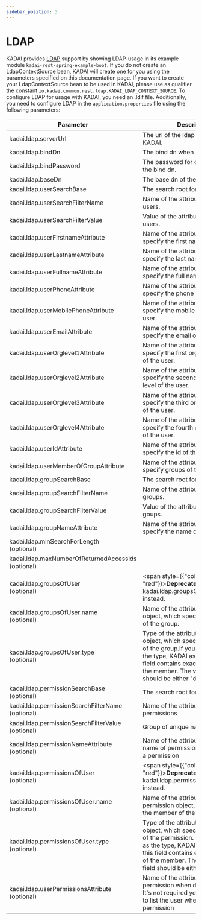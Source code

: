 ```yaml
---
sidebar_position: 3
---
```


# LDAP

KADAI provides [LDAP](https://ldap.com/learn-about-ldap/) support by showing LDAP-usage in its
example module ```kadai-rest-spring-example-boot```.
If you do not create an LdapContextSource bean, KADAI will create one for you using the parameters
specified on this documentation page.
If you want to create your LdapContextSource bean to be used in KADAI, please use as qualifier the
constant ```io.kadai.common.rest.ldap.KADAI_LDAP_CONTEXT_SOURCE```.
To configure LDAP for usage with KADAI, you need an .ldif file. Additionally, you need to configure
LDAP in the ``application.properties`` file using the following parameters:

| Parameter                                               | Description                                                                                                                                                                                                                                                   | Sample Value           |
|---------------------------------------------------------|---------------------------------------------------------------------------------------------------------------------------------------------------------------------------------------------------------------------------------------------------------------|------------------------|              
| kadai.ldap.serverUrl                                    | The url of the ldap server used by KADAI.                                                                                                                                                                                                                     | ldap://localhost:10389 |
| kadai.ldap.bindDn                                       | The bind dn when connecting.                                                                                                                                                                                                                                  | uid=admin              |
| kadai.ldap.bindPassword                                 | The password for connecting with the bind dn.                                                                                                                                                                                                                 | secret                 |
| kadai.ldap.baseDn                                       | The base dn of the ldap server.                                                                                                                                                                                                                               | ou=Test,O=KADAI        |
| kadai.ldap.userSearchBase                               | The search root for users.                                                                                                                                                                                                                                    | cn=users               |
| kadai.ldap.userSearchFilterName                         | Name of the attribute for filtering users.                                                                                                                                                                                                                    | objectclass            |
| kadai.ldap.userSearchFilterValue                        | Value of the attribute for filtering users.                                                                                                                                                                                                                   | person                 |
| kadai.ldap.userFirstnameAttribute                       | Name of the attribute that is used to specify the first name of the user.                                                                                                                                                                                     | givenName              |
| kadai.ldap.userLastnameAttribute                        | Name of the attribute that is used to specify the last name of the user.                                                                                                                                                                                      | sn                     |
| kadai.ldap.userFullnameAttribute                        | Name of the attribute that is used to specify the full name of the user.                                                                                                                                                                                      | cn                     |
| kadai.ldap.userPhoneAttribute                           | Name of the attribute that is used to specify the phone of the user.                                                                                                                                                                                          | phoneNumber            |
| kadai.ldap.userMobilePhoneAttribute                     | Name of the attribute that is used to specify the mobile phone of the user.                                                                                                                                                                                   | mobileNumber           |
| kadai.ldap.userEmailAttribute                           | Name of the attribute that is used to specify the email of the user.                                                                                                                                                                                          | email                  |
| kadai.ldap.userOrglevel1Attribute                       | Name of the attribute that is used to specify the first organization level of the user.                                                                                                                                                                       | orgLevel1              |
| kadai.ldap.userOrglevel2Attribute                       | Name of the attribute that is used to specify the second organization level of the user.                                                                                                                                                                      | orgLevel2              |
| kadai.ldap.userOrglevel3Attribute                       | Name of the attribute that is used to specify the third organization level of the user.                                                                                                                                                                       | orgLevel3              |
| kadai.ldap.userOrglevel4Attribute                       | Name of the attribute that is used to specify the fourth organization level of the user.                                                                                                                                                                      | orgLevel4              |
| kadai.ldap.userIdAttribute                              | Name of the attribute that is used to specify the id of the user.                                                                                                                                                                                             | uid                    |
| kadai.ldap.userMemberOfGroupAttribute                   | Name of the attribute that is used to specify groups of the user.                                                                                                                                                                                             | memberOf               |
| kadai.ldap.groupSearchBase                              | The search root for groups                                                                                                                                                                                                                                    |                        |
| kadai.ldap.groupSearchFilterName                        | Name of the attribute for filtering groups.                                                                                                                                                                                                                   | objectclass            |
| kadai.ldap.groupSearchFilterValue                       | Value of the attribute for filtering goups.                                                                                                                                                                                                                   | groupOfUniqueNames     |
| kadai.ldap.groupNameAttribute                           | Name of the attribute that is used to specify the name of the group.                                                                                                                                                                                          | cn                     |
| kadai.ldap.minSearchForLength<br /> (optional)          |                                                                                                                                                                                                                                                               | 3                      |
| kadai.ldap.maxNumberOfReturnedAccessIds<br />(optional) |                                                                                                                                                                                                                                                               | 50                     |
| kadai.ldap.groupsOfUser<br /> (optional)                | <span style={{"color": "red"}}>**Deprecated:**</span> Please use kadai.ldap.groupsOfUser.name instead.                                                                                                                                                               | uniquemember           |
| kadai.ldap.groupsOfUser.name<br />  (optional)          | Name of the attribute in a group object, which specifies the member of the group.                                                                                                                                                                             | uniquemember           |
| kadai.ldap.groupsOfUser.type<br />(optional)            | Type of the attribute in a group object, which specifies the member of the group.If you specify ‘dn’ as the type, KADAI assumes that this field contains exactly the full dn of the member. The value of this field should be either "dn" or empty.           | dn                     |
| kadai.ldap.permissionSearchBase <br />(optional)        | The search root for permissions                                                                                                                                                                                                                               |                        |
| kadai.ldap.permissionSearchFilterName <br />(optional)  | Name of the attribute for filtering permissions                                                                                                                                                                                                               | objectclass            |
| kadai.ldap.permissionSearchFilterValue <br />(optional) | Group of unique names                                                                                                                                                                                                                                         | groupOfUniqueNames     |
| kadai.ldap.permissionNameAttribute  <br />(optional)    | Name of the attribute that sets the name of permission when defining a permission                                                                                                                                                                             | permission             |
| kadai.ldap.permissionsOfUser <br />(optional)           | <span style={{"color": "red"}}>**Deprecated:**</span> Please use kadai.ldap.permissionsOfUser.name instead.                                                                                                                                                       | uniquemember           |
| kadai.ldap.permissionsOfUser.name<br />  (optional)     | Name of the attribute in a permission object, which specifies the member of the permission.                                                                                                                                                                   | uniquemember           |
| kadai.ldap.permissionsOfUser.type<br />(optional)       | Type of the attribute in a permission object, which specifies the member of the permission. If you specify ‘dn’ as the type, KADAI assumes that this field contains exactly the full dn of the member. The value of this field should be either "dn" or empty | dn                     |
| kadai.ldap.userPermissionsAttribute <br />(optional)    | Name of the attribute that lists the permission when defining a user. It's not required yet, as it's enough to list the user when defining the permission                                                                                                     | permission             |
